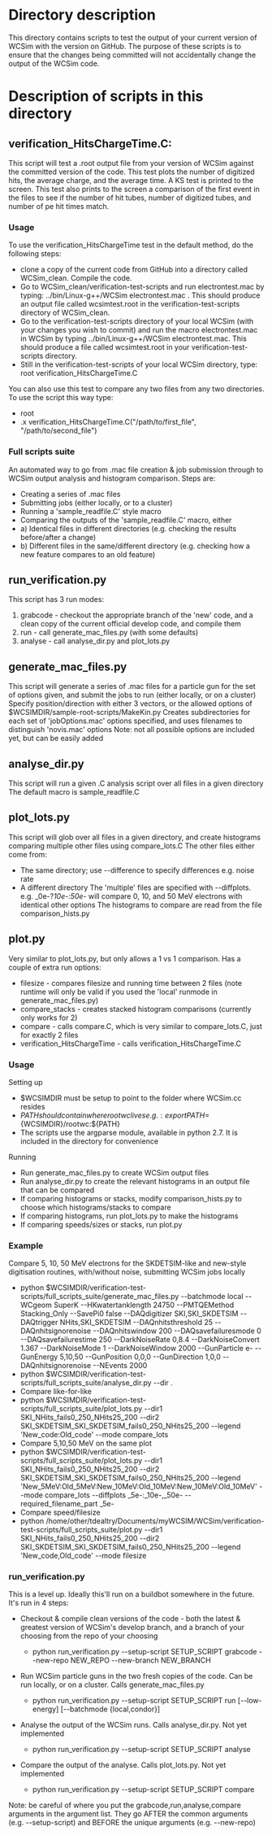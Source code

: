 # Directory description

This directory contains scripts to test the output of your current version of WCSim with the version on GitHub. 
The purpose of these scripts is to ensure that the changes being committed will not accidentally change the output of the WCSim code. 

# Description of scripts in this directory

## verification_HitsChargeTime.C: 

This script will test a .root output file from your version of WCSim against the committed version of the code. 
This test plots the number of digitized hits, the average charge, and the average time. 
A KS test is printed to the screen. This test also prints to the screen a comparison of the first event in the files to see if the number of hit tubes, number of digitized tubes, and number of pe hit times match. 

### Usage
To use the verification_HitsChargeTime test in the default method, do the following steps:
* clone a copy of the current code from GitHub into a directory called WCSim_clean. Compile the code. 
* Go to WCSim_clean/verification-test-scripts and run electrontest.mac by typing: ../bin/Linux-g++/WCSim electrontest.mac . This should produce an output file called wcsimtest.root in the verification-test-scripts directory of WCSim_clean. 
* Go to the verification-test-scripts directory of your local WCSim (with your changes you wish to commit) and run the macro electrontest.mac in WCSim by typing ../bin/Linux-g++/WCSim electrontest.mac. This should produce a file called wcsimtest.root in your verification-test-scripts directory. 
* Still in the verification-test-scripts of your local WCSim directory, type: root verification_HitsChargeTime.C

You can also use this test to compare any two files from any two directories. To use the script this way type:
* root 
* .x verification_HitsChargeTime.C("/path/to/first_file", "/path/to/second_file")




### Full scripts suite

An automated way to go from .mac file creation & job submission through to WCSim output analysis and histogram comparison. Steps are:
 * Creating a series of .mac files
 * Submitting jobs (either locally, or to a cluster)
 * Running a 'sample_readfile.C' style macro
 * Comparing the outputs of the 'sample_readfile.C' macro, either 
 * a) Identical files in different directories (e.g. checking the results before/after a change)
 * b) Different files in the same/different directory (e.g. checking how a new feature compares to an old feature)

## run_verification.py

This script has 3 run modes:
1. grabcode - checkout the appropriate branch of the 'new' code, and a clean copy of the current official develop code, and compile them
2. run - call generate_mac_files.py (with some defaults)
3. analyse - call analyse_dir.py and plot_lots.py

## generate_mac_files.py

This script will generate a series of .mac files for a particle gun for the set of options given, and submit the jobs to run (either locally, or on a cluster)
Specify position/direction with either 3 vectors, or the allowed options of $WCSIMDIR/sample-root-scripts/MakeKin.py
Creates subdirectories for each set of 'jobOptions.mac' options specified, and uses filenames to distinguish 'novis.mac' options
Note: not all possible options are included yet, but can be easily added

## analyse_dir.py

This script will run a given .C analysis script over all files in a given directory
The default macro is sample_readfile.C

## plot_lots.py

This script will glob over all files in a given directory, and create histograms comparing multiple other files using compare_lots.C
The other files either come from:
* The same directory; use --difference to specify differences e.g. noise rate
* A different directory
The 'multiple' files are specified with --diffplots. e.g. _0e-?_10e-:50e-_ will compare 0, 10, and 50 MeV electrons with identical other options
The histograms to compare are read from the file comparison_hists.py

## plot.py

Very similar to plot_lots.py, but only allows a 1 vs 1 comparison. Has a couple of extra run options:
* filesize - compares filesize and running time between 2 files (note runtime will only be valid if you used the 'local' runmode in generate_mac_files.py)
* compare_stacks - creates stacked histogram comparisons (currently only works for 2)
* compare - calls compare.C, which is very similar to compare_lots.C, just for exactly 2 files
* verification_HitsChargeTime - calls verification_HitsChargeTime.C

### Usage

Setting up
* $WCSIMDIR must be setup to point to the folder where WCSim.cc resides
* $PATH should contain where rootwc lives e.g.:
export PATH=${WCSIMDIR}/rootwc:${PATH}
* The scripts use the argparse module, available in python 2.7. It is included in the directory for convenience

Running
* Run generate_mac_files.py to create WCSim output files
* Run analyse_dir.py to create the relevant histograms in an output file that can be compared
* If comparing histograms or stacks, modify comparison_hists.py to choose which histograms/stacks to compare
* If comparing histograms, run plot_lots.py to make the histograms
* If comparing speeds/sizes or stacks, run plot.py

### Example

Compare 5, 10, 50 MeV electrons for the SKDETSIM-like and new-style digitisation routines, with/without noise, submitting WCSim jobs locally
* python $WCSIMDIR/verification-test-scripts/full_scripts_suite/generate_mac_files.py --batchmode local --WCgeom SuperK --HKwatertanklength 24750 --PMTQEMethod Stacking_Only --SavePi0 false --DAQdigitizer SKI,SKI_SKDETSIM --DAQtrigger NHits,SKI_SKDETSIM --DAQnhitsthreshold 25 --DAQnhitsignorenoise --DAQnhitswindow 200 --DAQsavefailuresmode 0 --DAQsavefailurestime 250  --DarkNoiseRate 0,8.4 --DarkNoiseConvert 1.367 --DarkNoiseMode 1 --DarkNoiseWindow 2000 --GunParticle e- --GunEnergy 5,10,50 --GunPosition 0,0,0 --GunDirection 1,0,0 --DAQnhitsignorenoise --NEvents 2000
* python $WCSIMDIR/verification-test-scripts/full_scripts_suite/analyse_dir.py --dir .
* Compare like-for-like
 * python $WCSIMDIR/verification-test-scripts/full_scripts_suite/plot_lots.py --dir1 SKI_NHits_fails0_250_NHits25_200 --dir2 SKI_SKDETSIM_SKI_SKDETSIM_fails0_250_NHits25_200 --legend 'New_code:Old_code' --mode compare_lots
* Compare 5,10,50 MeV on the same plot
 * python $WCSIMDIR/verification-test-scripts/full_scripts_suite/plot_lots.py --dir1 SKI_NHits_fails0_250_NHits25_200 --dir2 SKI_SKDETSIM_SKI_SKDETSIM_fails0_250_NHits25_200 --legend 'New_5MeV:Old_5MeV:New_10MeV:Old_10MeV:New_10MeV:Old_10MeV' --mode compare_lots --diffplots _5e-:_10e-,_50e- --required_filename_part _5e-
* Compare speed/filesize
 * python /home/other/tdealtry/Documents/myWCSIM/WCSim/verification-test-scripts/full_scripts_suite/plot.py --dir1 SKI_NHits_fails0_250_NHits25_200 --dir2 SKI_SKDETSIM_SKI_SKDETSIM_fails0_250_NHits25_200 --legend 'New_code,Old_code' --mode filesize

### run_verification.py

This is a level up. Ideally this'll run on a buildbot somewhere in the future.
It's run in 4 steps:
* Checkout & compile clean versions of the code - both the latest & greatest version of WCSim's develop branch, and a branch of your choosing from the repo of your choosing
  * python run_verification.py --setup-script SETUP_SCRIPT grabcode --new-repo NEW_REPO --new-branch NEW_BRANCH

* Run WCSim particle guns in the two fresh copies of the code. Can be run locally, or on a cluster. Calls generate_mac_files.py
  * python run_verification.py --setup-script SETUP_SCRIPT run [--low-energy] [--batchmode {local,condor}]

* Analyse the output of the WCSim runs. Calls analyse_dir.py. Not yet implemented
  * python run_verification.py --setup-script SETUP_SCRIPT analyse

* Compare the output of the analyse. Calls plot_lots.py. Not yet implemented
  * python run_verification.py --setup-script SETUP_SCRIPT compare

Note: be careful of where you put the grabcode,run,analyse,compare arguments in the argument list. They go AFTER the common arguments (e.g. --setup-script) and BEFORE the unique arguments (e.g. --new-repo)
